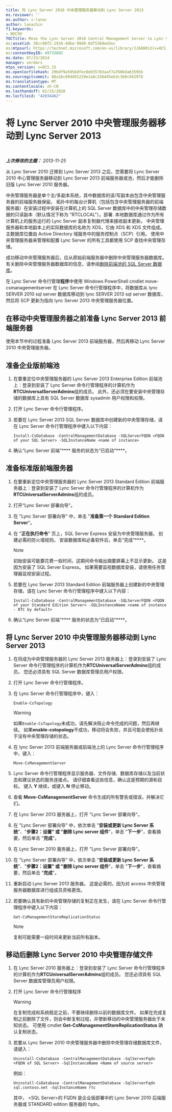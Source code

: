 ```yaml
---
title: 将 Lync Server 2010 中央管理服务器移动到 Lync Server 2013
ms.reviewer: ''
ms.author: v-lanac
author: lanachin
f1.keywords:
- NOCSH
TOCTitle: Move the Lync Server 2010 Central Management Server to Lync Server 2013
ms:assetid: 30cc98f2-1916-4dbe-99d0-8df5368ed3ec
ms:mtpsurl: https://technet.microsoft.com/en-us/library/JJ688013(v=OCS.15)
ms:contentKeyID: 49733602
ms.date: 07/23/2014
manager: serdars
mtps_version: v=OCS.15
ms.openlocfilehash: 29bdf9a5956dfec0dd35703aaf7a7606da63595b
ms.sourcegitcommit: 88a16c09dd91229e1a8c156445eb3c360c942978
ms.translationtype: MT
ms.contentlocale: zh-CN
ms.lasthandoff: 02/15/2020
ms.locfileid: "42034462"
---
```

<div data-xmlns="http://www.w3.org/1999/xhtml">

<div class="topic" data-xmlns="http://www.w3.org/1999/xhtml" data-msxsl="urn:schemas-microsoft-com:xslt" data-cs="http://msdn.microsoft.com/">

<div data-asp="http://msdn2.microsoft.com/asp">

# <a name="move-the-lync-server-2010-central-management-server-to-lync-server-2013"></a>将 Lync Server 2010 中央管理服务器移动到 Lync Server 2013

</div>

<div id="mainSection">

<div id="mainBody">

<span> </span>

_**上次修改的主题：** 2013-11-25_

从 Lync Server 2010 迁移到 Lync Server 2013 之后，您需要将 Lync Server 2010 中心管理服务器移动到 Lync Server 2013 前端服务器或池，然后才能删除旧版 Lync Server 2010 服务器。

中央管理服务器是单个主/多副本系统，其中数据库的读/写副本由包含中央管理服务器的前端服务器保留。 拓扑中的每台计算机（包括包含中央管理服务器的前端服务器）在安装过程中安装在计算机上的 SQL Server 数据库中的中央管理存储数据的只读副本（默认情况下称为 "RTCLOCAL"）。部署. 本地数据库通过作为所有计算机上的服务运行的 Lync Server 副本复制器代理来接收副本更新。 中央管理服务器和本地副本上的实际数据库的名称为 XDS，它由 XDS 和 XDS 文件组成。 主数据库位置由 Active Directory 域服务中的服务控制点（SCP）引用。 使用中央管理服务器来管理和配置 Lync Server 的所有工具都使用 SCP 查找中央管理存储。

成功移动中央管理服务器后，应从原始前端服务器中删除中央管理服务器数据库。 有关删除中央管理服务器数据库的信息，请参阅[删除前端池的 SQL Server 数据库](remove-the-sql-server-database-for-a-front-end-pool.md)。

在 Lync Server 命令行管理**程序**中使用 Windows PowerShell cmdlet move-csmanagementserver 在 Lync Server 命令行管理程序中，将数据库从 lync SERVER 2010 sql server 数据库移动到 lync SERVER 2013 sql server 数据库，然后将 SCP 更新为指向 lync Server 2013 中央管理服务器位置。

<div>

## <a name="preparing-lync-server-2013front-end-servers-before-moving-the-central-management-server"></a>在移动中央管理服务器之前准备 Lync Server 2013 前端服务器

使用本节中的过程准备 Lync Server 2013 前端服务器，然后再移动 Lync Server 2010 中央管理服务器。

<div>

## <a name="to-prepare-an-enterprise-edition-front-end-pool"></a>准备企业版前端池

1.  在要重定位中央管理服务器的 Lync Server 2013 Enterprise Edition 前端池上：登录到安装了 Lync Server 命令行管理程序的计算机作为**RTCUniversalServerAdmins**组的成员。 此外，还必须在要安装中央管理存储的数据库上具有 SQL Server 数据库 sysadmin 用户权限和权限。

2.  打开 Lync Server 命令行管理程序。

3.  若要在 Lync Server 2013 SQL Server 数据库中创建新的中央管理存储，请在 Lync Server 命令行管理程序中键入以下内容：
    
        Install-CsDatabase -CentralManagementDatabase -SQLServerFQDN <FQDN of your SQL Server> -SQLInstanceName <name of instance>

4.  确认“Lync Server 前端”**** 服务的状态为“已启动”****。

</div>

<div>

## <a name="to-prepare-a-standard-edition-front-end-server"></a>准备标准版前端服务器

1.  在要重新定位中央管理服务器的 Lync Server 2013 Standard Edition 前端服务器上：登录到安装了 Lync Server 命令行管理程序的计算机作为**RTCUniversalServerAdmins**组的成员。

2.  打开“Lync Server 部署向导”。

3.  在 "Lync Server 部署向导" 中，单击 "**准备第一个 Standard Edition Server**"。

4.  在 "**正在执行命令**" 页上，SQL Server Express 安装为中央管理服务器。 创建必需的防火墙规则。 安装数据库和必备软件后，单击“完成”****。
    
    <div>
    

    > [!NOTE]  
    > 初始安装可能要花费一些时间，这期间命令输出摘要屏幕上不显示更新。 这是因为安装了 SQL Server Express。 如果需要监视数据库安装，请使用任务管理器监视安装过程。

    
    </div>

5.  若要在 Lync Server 2013 Standard Edition 前端服务器上创建新的中央管理存储，请在 Lync Server 命令行管理程序中键入以下内容：
    
        Install-CsDatabase -CentralManagementDatabase -SQLServerFQDN <FQDN of your Standard Edition Server> -SQLInstanceName <name of instance - RTC by default>

6.  确认“Lync Server 前端”**** 服务的状态为“已启动”****。

</div>

</div>

<div>

## <a name="to-move-the-lync-server-2010central-management-server-to-lync-server-2013"></a>将 Lync Server 2010 中央管理服务器移动到 Lync Server 2013

1.  在将成为中央管理服务器的 Lync Server 2013 服务器上：登录到安装了 Lync Server 命令行管理程序的计算机作为**RTCUniversalServerAdmins**组的成员。 您还必须具有 SQL Server 数据库管理员用户权限。

2.  打开 Lync Server 命令行管理程序。

3.  在 Lync Server 命令行管理程序中，键入：
    
        Enable-CsTopology
    
    <div>
    

    > [!WARNING]  
    > 如果<CODE>Enable-CsTopology</CODE>未成功，请先解决阻止命令完成的问题，然后再继续。 如果<STRONG>enable-cstopology</STRONG>不成功，移动将会失败，并且可能会使拓扑处于没有中央管理存储的状态。

    
    </div>

4.  在 lync Server 2013 前端服务器或前端池上的 Lync Server 命令行管理程序中，键入：
    
        Move-CsManagementServer

5.  Lync Server 命令行管理程序显示服务器、文件存储、数据库存储以及当前状态和建议状态的服务连接点。 请仔细查看这些信息，确认这是预期的源和目标。 键入 **Y** 继续，或键入 **N** 停止移动。

6.  查看 **Move-CsManagementServer** 命令生成的所有警告或错误，并解决它们。

7.  在 Lync Server 2013 服务器上，打开 "Lync Server 部署向导"。

8.  在 "Lync Server 部署向导" 中，依次单击 "**安装或更新 Lync Server 系统**"、"**步骤2：设置" 或 "删除 Lync server 组件**"，单击 "**下一步**"，查看摘要，然后单击 "**完成**"。

9.  在 Lync Server 2010 服务器上，打开 "Lync Server 部署向导"。

10. 在 "Lync Server 部署向导" 中，依次单击 "**安装或更新 Lync Server 系统**"、"**步骤2：设置" 或 "删除 Lync server 组件**"，单击 "**下一步**"，查看摘要，然后单击 "**完成**"。

11. 重新启动 Lync Server 2013 服务器。 这是必需的，因为对 access 中央管理服务器数据库进行组成员资格更改。

12. 若要确认具有新的中央管理存储的复制正在发生，请在 Lync Server 命令行管理程序中键入以下内容：
    
        Get-CsManagementStoreReplicationStatus
    
    <div>
    

    > [!NOTE]  
    > 复制可能需要一段时间来更新当前所有副本。

    
    </div>

</div>

<div>

## <a name="to-remove-lync-server-2010central-management-store-files-after-a-move"></a>移动后删除 Lync Server 2010 中央管理存储文件

1.  在 Lync Server 2010 服务器上：登录到安装了 Lync Server 命令行管理程序的计算机作为**RTCUniversalServerAdmins**组的成员。 您还必须具有 SQL Server 数据库管理员用户权限。

2.  打开 Lync Server 命令行管理程序
    
    <div>
    

    > [!WARNING]  
    > 在复制完成和系统稳定之前，不要继续删除以前的数据库文件。 如果在完成复制之前删除了文件，则会中断复制过程，并使新移动的中央管理服务器处于未知状态。 可使用 cmdlet <STRONG>Get-CsManagementStoreReplicationStatus</STRONG> 确认复制状态。

    
    </div>

3.  若要从 Lync Server 2010 中央管理服务器中删除中央管理存储数据库文件，请键入：
    
        Uninstall-CsDatabase -CentralManagementDatabase -SqlServerFqdn <FQDN of SQL Server> -SqlInstanceName <Name of source server>
    
    例如：
    
        Uninstall-CsDatabase -CentralManagementDatabase -SqlServerFqdn sql.contoso.net -SqlInstanceName rtc
    
    其中， \<SQL Server\>的 FQDN 是企业版部署中的 Lync Server 2010 后端服务器或 STANDARD edition 服务器的 fqdn。

</div>

</div>

<span> </span>

</div>

</div>

</div>

